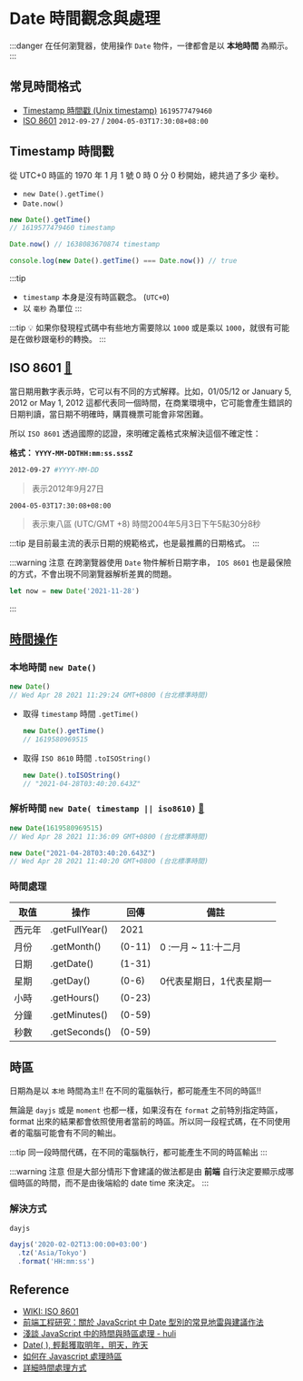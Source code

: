 # Date 時間觀念與處理

:::danger
在任何瀏覽器，使用操作 `Date` 物件，一律都會是以 **本地時間** 為顯示。
:::

## 常見時間格式
- [Timestamp 時間戳 (Unix timestamp)](#timestamp-時間戳-unix-timestamp) `1619577479460`
- [ISO 8601](#iso-8601) `2012-09-27` / `2004-05-03T17:30:08+08:00`


## Timestamp 時間戳

從 UTC+0 時區的 1970 年 1 月 1 號 0 時 0 分 0 秒開始，總共過了多少 毫秒。
- `new Date().getTime()`
- `Date.now()`

```js
new Date().getTime() 
// 1619577479460 timestamp

Date.now() // 1638083670874 timestamp

console.log(new Date().getTime() === Date.now()) // true
```
:::tip
- `timestamp` 本身是沒有時區觀念。 (`UTC+0`) 
- 以 `毫秒` 為單位
:::

:::tip
💡 如果你發現程式碼中有些地方需要除以 `1000` 或是乘以 `1000`，就很有可能是在做秒跟毫秒的轉換。
:::

## ISO 8601 [:link:](https://zh.wikipedia.org/wiki/ISO_8601)
當日期用數字表示時，它可以有不同的方式解釋。比如，01/05/12 or January 5, 2012 or May 1, 2012 這都代表同一個時間，在商業環境中，它可能會產生錯誤的日期判讀，當日期不明確時，購買機票可能會非常困難。

所以 `ISO 8601` 透過國際的認證，來明確定義格式來解決這個不確定性：

**格式： `YYYY-MM-DDTHH:mm:ss.sssZ`**


```bash
2012-09-27 #YYYY-MM-DD
```
> 表示2012年9月27日

```
2004-05-03T17:30:08+08:00
```
> 表示東八區 (UTC/GMT +8) 時間2004年5月3日下午5點30分8秒

:::tip
是目前最主流的表示日期的規範格式，也是最推薦的日期格式。
:::

:::warning 注意
在跨瀏覽器使用 `Date` 物件解析日期字串， `IOS 8601` 也是最保險的方式，不會出現不同瀏覽器解析差異的問題。
```js
let now = new Date('2021-11-28')
```
:::

## [時間操作](https://developer.mozilla.org/zh-TW/docs/Web/JavaScript/Reference/Global_Objects/Date)

### 本地時間 `new Date()`

```js
new Date()
// Wed Apr 28 2021 11:29:24 GMT+0800 (台北標準時間)
```

- 取得 `timestamp` 時間 `.getTime()`
    
    ```jsx
    new Date().getTime()
    // 1619580969515
    ```
    
- 取得 `ISO 8610` 時間 `.toISOString()`
    
    ```js
    new Date().toISOString()
    // "2021-04-28T03:40:20.643Z"
    ```

### 解析時間 `new Date( timestamp || iso8610)`  [🔗](https://www.notion.so/new-Date-af19559f00be4324b20cde5ac17404ce)


```js
new Date(1619580969515)
// Wed Apr 28 2021 11:36:09 GMT+0800 (台北標準時間)

new Date("2021-04-28T03:40:20.643Z")
// Wed Apr 28 2021 11:40:20 GMT+0800 (台北標準時間)
```


### 時間處理
|取值|操作|回傳|備註|
|-|-|-|-|
|西元年|.getFullYear()|2021|   |
|月份|.getMonth()|(0-11)| 0 :一月 ~ 11:十二月 |
|日期|.getDate()|(1-31)|   |
|星期|.getDay()|(0-6)| 0代表星期日，1代表星期一 |
|小時|.getHours()|(0-23)|   |
|分鐘|.getMinutes()|(0-59)|   |
|秒數|.getSeconds()|(0-59)|   |

## 時區
日期為是以 `本地` 時間為主!! 在不同的電腦執行，都可能產生不同的時區!!


無論是 `dayjs` 或是 `moment` 也都一樣，如果沒有在 `format` 之前特別指定時區，format 出來的結果都會依照使用者當前的時區。所以同一段程式碼，在不同使用者的電腦可能會有不同的輸出。

:::tip
同一段時間代碼，在不同的電腦執行，都可能產生不同的時區輸出
:::

:::warning 注意
但是大部分情形下會建議的做法都是由 **前端** 自行決定要顯示成哪個時區的時間，而不是由後端給的 date time 來決定。
:::

### 解決方式

`dayjs`

```js
dayjs('2020-02-02T13:00:00+03:00')
  .tz('Asia/Tokyo')
  .format('HH:mm:ss')
```

## Reference
- [WIKI: ISO 8601](https://zh.wikipedia.org/wiki/ISO_8601)
- [前端工程研究：關於 JavaScript 中 Date 型別的常見地雷與建議作法](https://blog.miniasp.com/post/2016/09/25/JavaScript-Date-usage-in-details)
- [淺談 JavaScript 中的時間與時區處理 - huli](https://blog.techbridge.cc/2020/12/26/javascript-date-time-and-timezone/)
- [Date( ), 輕鬆獲取明年，明天，昨天](http://bananajs.blogspot.com/2016/10/javascript-get-date-that-is-2-days-ago_11.html)
- [如何在 Javascript 處理時區](https://blog.bitsrc.io/how-to-handle-time-zones-in-javascript-b135a7931453)
- [詳細時間處理方式](https://levelup.gitconnected.com/javascript-date-and-time-in-detail-270e85a68124)